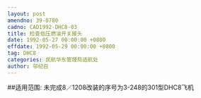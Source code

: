```yaml
---
layout: post
amendno: 39-0780
cadno: CAD1992-DHC8-03
title: 检查低压燃油开关接头
date: 1992-05-27 00:00:00 +0800
effdate: 1992-05-29 00:00:00 +0800
tag: DHC8
categories: 民航华东管理局适航处
author: 邬纪召
---
```


##适用范围:
未完成8／1208改装的序号为3-248的301型DHC8飞机

